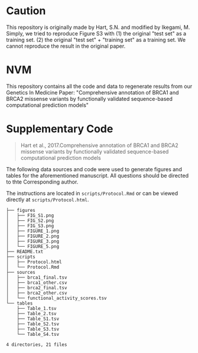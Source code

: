 # Caution
This repository is originally made by Hart, S.N. and modified by Ikegami, M.
Simply, we tried to reproduce Figure S3 with
(1) the original "test set" as a training set.
(2) the original "test set" + "training set" as a training set.
We cannot reproduce the result in the original paper.

# NVM
This repository contains all the code and data to regenerate results from our Genetics In Medicine Paper: "Comprehensive annotation of BRCA1 and BRCA2 missense variants by functionally validated sequence-based computational prediction models"
# Supplementary Code
> Hart et al., 2017.Comprehensive annotation of BRCA1 and BRCA2 missense variants by functionally validated sequence-based computational prediction models

The following data sources and code were used to generate figures and tables for the aforementioned manuscript.  All questions should be directed to thte Corresponding author.

The instructions are located in `scripts/Protocol.Rmd`  or can be viewed directly at `scripts/Protocol.html`.

```
├── figures
│   ├── FIG_S1.png
│   ├── FIG_S2.png
│   ├── FIG_S3.png
│   ├── FIGURE_1.png
│   ├── FIGURE_2.png
│   ├── FIGURE_3.png
│   └── FIGURE_5.png
├── README.txt
├── scripts
│   ├── Protocol.html
│   └── Protocol.Rmd
├── sources
│   ├── brca1_final.tsv
│   ├── brca1_other.csv
│   ├── brca2_final.tsv
│   ├── brca2_other.csv
│   └── functional_activity_scores.tsv
└── tables
    ├── Table_1.tsv
    ├── Table_2.tsv
    ├── Table_S1.tsv
    ├── Table_S2.tsv
    ├── Table_S3.tsv
    └── Table_S4.tsv

4 directories, 21 files
```
